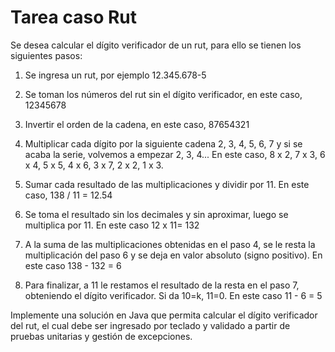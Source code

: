 # Tarea caso Rut

Se desea calcular el dígito verificador de un rut, para ello se tienen los siguientes pasos:

1. Se ingresa un rut, por ejemplo 12.345.678-5


2. Se toman los números del rut sin el dígito verificador, en este caso, 12345678


3. Invertir el orden de la cadena, en este caso, 87654321


4. Multiplicar cada dígito por la siguiente cadena 2, 3, 4, 5, 6, 7 y si se acaba la serie, volvemos a empezar 2, 3, 4... En este caso, 8 x 2, 7 x 3, 6 x 4, 5 x 5, 4 x 6, 3 x 7, 2 x 2, 1 x 3.


5. Sumar cada resultado de las multiplicaciones y dividir por 11. En este caso, 138 / 11 = 12.54


6. Se toma el resultado sin los decimales y sin aproximar, luego se multiplica por 11. En este caso 12 x 11= 132


7. A la suma de las multiplicaciones obtenidas en el paso 4, se le resta la multiplicación del paso 6 y se deja en valor absoluto (signo positivo). En este caso 138 - 132 = 6


8. Para finalizar, a 11 le restamos el resultado de la resta en el paso 7, obteniendo el dígito verificador. Si da 10=k, 11=0. En este caso 11 - 6 = 5


Implemente una solución en Java que permita calcular el dígito verificador del rut, el cual debe ser ingresado por teclado y validado a partir de pruebas unitarias y gestión de excepciones.